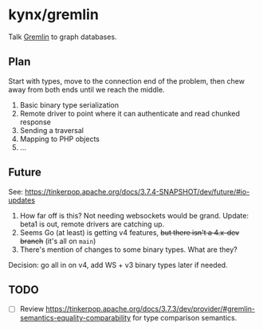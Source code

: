 # kynx/gremlin

Talk [Gremlin] to graph databases.

## Plan

Start with types, move to the connection end of the problem, then chew away from both ends until we reach the middle.

1. Basic binary type serialization
2. Remote driver to point where it can authenticate and read chunked response
3. Sending a traversal
4. Mapping to PHP objects
5. ...

## Future

See:
https://tinkerpop.apache.org/docs/3.7.4-SNAPSHOT/dev/future/#io-updates

1. How far off is this? Not needing websockets would be grand. Update: beta1 is out, remote drivers are catching up.
2. Seems Go (at least) is getting v4 features, ~~but there isn't a 4.x-dev branch~~ (it's all on `main`)
3. There's mention of changes to some binary types. What are they?

Decision: go all in on v4, add WS + v3 binary types later if needed.

## TODO

* [ ] Review https://tinkerpop.apache.org/docs/3.7.3/dev/provider/#gremlin-semantics-equality-comparability 
for type comparison semantics.



[Gremlin]: https://tinkerpop.apache.org/gremlin.html